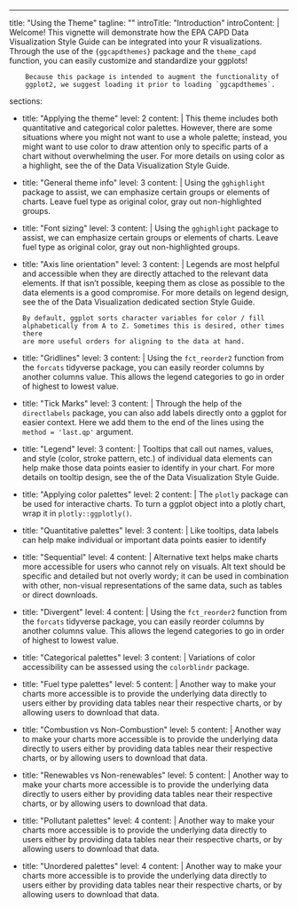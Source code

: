 ---
title: "Using the Theme"
tagline: ""
introTitle: "Introduction"
introContent: |
        Welcome! This vignette will demonstrate how the EPA CAPD Data
        Visualization Style Guide can be integrated into your R visualizations.
        Through the use of the `{ggcapdthemes}` package and the `theme_capd`
        function, you can easily customize and standardize your ggplots!

        Because this package is intended to augment the functionality of
        ggplot2, we suggest loading it prior to loading `ggcapdthemes`.

sections:
  - title: "Applying the theme"
    level: 2
    content: |
        This theme includes both quantitative and categorical color palettes.
        However, there are some situations where you might not want to use a
        whole palette; instead, you might want to use color to draw attention
        only to specific parts of a chart without overwhelming the user. For
        more details on using color as a highlight, see the of the Data
        Visualization Style Guide.
  - title: "General theme info"
    level: 3
    content: |
        Using the `gghighlight` package to assist, we can emphasize certain
        groups or elements of charts. Leave fuel type as original color, gray
        out non-highlighted groups.
  - title: "Font sizing"
    level: 3
    content: |
        Using the `gghighlight` package to assist, we can emphasize certain
        groups or elements of charts. Leave fuel type as original color, gray
        out non-highlighted groups.
  - title: "Axis line orientation"
    level: 3
    content: |
        Legends are most helpful and accessible when they are directly attached
        to the relevant data elements. If that isn’t possible, keeping them as
        close as possible to the data elements is a good compromise. For more
        details on legend design, see the of the Data Visualization dedicated
        section Style Guide.

        By default, ggplot sorts character variables for color / fill
        alphabetically from A to Z. Sometimes this is desired, other times there
        are more useful orders for aligning to the data at hand.
  - title: "Gridlines"
    level: 3
    content: |
        Using the `fct_reorder2` function from the `forcats` tidyverse package,
        you can easily reorder columns by another columns value. This allows the
        legend categories to go in order of highest to lowest value.
  - title: "Tick Marks"
    level: 3
    content: |
       Through the help of the `directlabels` package, you can also add labels
       directly onto a ggplot for easier context. Here we add them to the end
       of the lines using the `method = 'last.qp'` argument.
  - title: "Legend"
    level: 3
    content: |
        Tooltips that call out names, values, and style (color, stroke pattern,
        etc.) of individual data elements can help make those data points easier
        to identify in your chart. For more details on tooltip design, see the
        of the Data Visualization Style Guide.
  - title: "Applying color palettes"
    level: 2
    content: |
       The `plotly` package can be used for interactive charts. To turn a
       ggplot object into a plotly chart, wrap it in `plotly::ggplotly()`.
  - title: "Quantitative palettes"
    level: 3
    content: |
       Like tooltips, data labels can help make individual or important data
       points easier to identify
  - title: "Sequential"
    level: 4
    content: |
       Alternative text helps make charts more accessible for users who cannot
       rely on visuals. Alt text should be specific and detailed but not overly
       wordy; it can be used in combination with other, non-visual
       representations of the same data, such as tables or direct downloads.
  - title: "Divergent"
    level: 4
    content: |
        Using the `fct_reorder2` function from the `forcats` tidyverse package,
        you can easily reorder columns by another columns value. This allows the
        legend categories to go in order of highest to lowest value.
  - title: "Categorical palettes"
    level: 3
    content: |
        Variations of color accessibility can be assessed using the
        `colorblindr` package.
  - title: "Fuel type palettes"
    level: 5
    content: |
        Another way to make your charts more accessible is to provide the
        underlying data directly to users either by providing data tables near
        their respective charts, or by allowing users to download that data.
  - title: "Combustion vs Non-Combustion"
    level: 5
    content: |
        Another way to make your charts more accessible is to provide the
        underlying data directly to users either by providing data tables near
        their respective charts, or by allowing users to download that data.
  - title: "Renewables vs Non-renewables"
    level: 5
    content: |
        Another way to make your charts more accessible is to provide the
        underlying data directly to users either by providing data tables near
        their respective charts, or by allowing users to download that data.
  - title: "Pollutant palettes"
    level: 4
    content: |
        Another way to make your charts more accessible is to provide the
        underlying data directly to users either by providing data tables near
        their respective charts, or by allowing users to download that data.
  - title: "Unordered palettes"
    level: 4
    content: |
        Another way to make your charts more accessible is to provide the
        underlying data directly to users either by providing data tables near
        their respective charts, or by allowing users to download that data.
